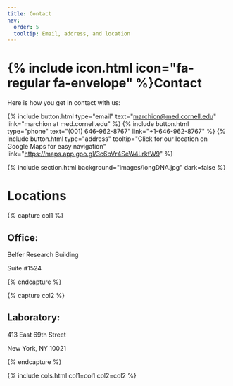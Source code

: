 ```yaml
---
title: Contact
nav:
  order: 5
  tooltip: Email, address, and location
---
```


# {% include icon.html icon="fa-regular fa-envelope" %}Contact

Here is how you get in contact with us:

{%
  include button.html
  type="email"
  text="marchion@med.cornell.edu"
  link="marchion at med.cornell.edu"
%}
{%
  include button.html
  type="phone"
  text="(001) 646-962-8767"
  link="+1-646-962-8767"
%}
{%
  include button.html
  type="address"
  tooltip="Click for our location on Google Maps for easy navigation"
  link="https://maps.app.goo.gl/3c6bVr4SeW4LrkfW9"
%}

{% include section.html background="images/longDNA.jpg" dark=false %}

# Locations

{% capture col1 %}

## Office: 

Belfer Research Building

Suite #1524


{% endcapture %}

{% capture col2 %}

## Laboratory:

413 East 69th Street

New York, NY 10021


{% endcapture %}

{%
  include cols.html
  col1=col1
  col2=col2
%}



